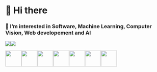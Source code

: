  <h1>👋 Hi there</h1>
<h3>👀 I’m interested in Software, Machine Learning, Computer Vision, Web developement and AI</h3>

<img src="https://github-readme-stats.vercel.app/api?username=MohamedDiopGit&show_icons=true&theme=dark"/><img src="https://github-readme-stats.vercel.app/api/top-langs/?username=MohamedDiopGit&theme=dark&layout=compact"/>


<img height=50 src="https://cdn.jsdelivr.net/gh/devicons/devicon/icons/python/python-original.svg"/><img height=50 src="https://cdn.jsdelivr.net/gh/devicons/devicon/icons/java/java-original.svg"/><img height=50 src="https://cdn.jsdelivr.net/gh/devicons/devicon/icons/html5/html5-original.svg" /><img height=50 src="https://cdn.jsdelivr.net/gh/devicons/devicon/icons/css3/css3-original.svg" /><img height=50 src="https://cdn.jsdelivr.net/gh/devicons/devicon/icons/react/react-original.svg" /><img height=50 src="https://cdn.jsdelivr.net/gh/devicons/devicon/icons/git/git-plain.svg"/><img height=50 src="https://cdn.jsdelivr.net/gh/devicons/devicon/icons/github/github-original.svg"/>
<!---
MohamedDiopGit/MohamedDiopGit is a ✨ special ✨ repository because its `README.md` (this file) appears on your GitHub profile.
You can click the Preview link to take a look at your changes.
[![LinkedIn](https://img.shields.io/badge/LinkedIn-0077B5?style=for-the-badge&logo=linkedin&logoColor=white)](https://www.linkedin.com/in/mohamed-diop-info/)  
--->
